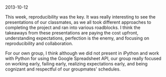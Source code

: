 2013-10-12

This week, reproducibility was the key. It was really interesting to see the presentations of our classmates, as we all took different approaches to completing the project and ran into various roadblocks. I think the takeaways from these presentations are paying the cost upfront, understanding expectations, perfection is the enemy, and focusing on reproducibility and collaboration.

For our own group, I think although we did not present in iPython and work with Python for using the Google Spreadsheet API, our group really focused on working early, failing early, realizing expectations early, and being cognizant and respectful of our groupmates' schedules.
